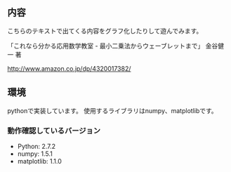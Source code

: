 ## 内容

こちらのテキストで出てくる内容をグラフ化したりして遊んでみます。

「これなら分かる応用数学教室 - 最小二乗法からウェーブレットまで」 金谷健一 著

http://www.amazon.co.jp/dp/4320017382/

## 環境

pythonで実装しています。
使用するライブラリはnumpy、matplotlibです。

### 動作確認しているバージョン

* Python: 2.7.2
* numpy: 1.5.1
* matplotlib: 1.1.0
